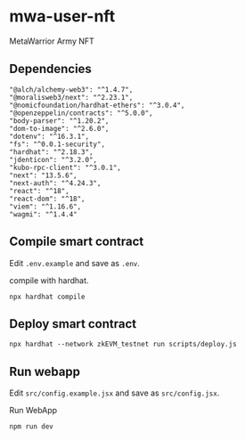 # mwa-user-nft

MetaWarrior Army NFT 

## Dependencies

```
"@alch/alchemy-web3": "^1.4.7",
"@moralisweb3/next": "^2.23.1",
"@nomicfoundation/hardhat-ethers": "^3.0.4",
"@openzeppelin/contracts": "^5.0.0",
"body-parser": "^1.20.2",
"dom-to-image": "^2.6.0",
"dotenv": "^16.3.1",
"fs": "^0.0.1-security",
"hardhat": "^2.18.3",
"jdenticon": "^3.2.0",
"kubo-rpc-client": "^3.0.1",
"next": "13.5.6",
"next-auth": "^4.24.3",
"react": "^18",
"react-dom": "^18",
"viem": "^1.16.6",
"wagmi": "^1.4.4"
```

## Compile smart contract
Edit `.env.example` and save as `.env`.

compile with hardhat.

`npx hardhat compile`

## Deploy smart contract

`npx hardhat --network zkEVM_testnet run scripts/deploy.js`

## Run webapp

Edit `src/config.example.jsx` and save as `src/config.jsx`.

Run WebApp

`npm run dev`